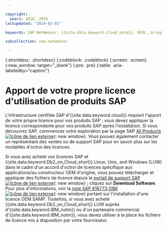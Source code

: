 ```yaml
---

copyright:
  years: 2018, 2019
lastupdated: "2019-03-01"

keywords: SAP NetWeaver, {{site.data.keyword.cloud_notm}}, BYOL, bring your own license, SAP certified

subcollection: sap-netweaver

---
```


{:shortdesc: .shortdesc}
{:codeblock: .codeblock}
{:screen: .screen}
{:new_window: target="_blank"}
{:pre: .pre}
{:table: .aria-labeledby="caption"}


# Apport de votre propre licence d'utilisation de produits SAP

L'infrastructure certifiée SAP d'{{site.data.keyword.cloud}} requiert l'apport de votre propre licence pour vos produits SAP ; vous devez appliquer la licence correspondante pour vos produits SAP après l'installation. Si vous découvrez SAP, commencez votre exploration par la page SAP [All Products ![Icône de lien externe](../../icons/launch-glyph.svg "Icône de lien externe")](https://www.sap.com/products.html){: new window}. Vous pouvez également contacter un représentant des ventes ou de support SAP pour en savoir plus sur les modalités d'octroi des licences.

Si vous avez acheté vos licences SAP et {{site.data.keyword.Db2_on_Cloud_short}} Linux, Unix, and Windows (LUW) dans le cadre d'un accord d'octroi de licences spécifique aux applications/au constructeur OEM d'origine, vous pouvez télécharger et appliquer des fichiers de licence depuis le [portail de support SAP![Icône de lien externe](../../icons/launch-glyph.svg "Icône de lien externe")](https://support.sap.com/en/index.html){: new window} ; cliquez sur **Download Software**. Pour plus d'informations, voir la [note SAP 816773-DB6 ![Icône de lien externe](../../icons/launch-glyph.svg "Icône de lien externe")](https://launchpad.support.sap.com/#/notes/816773){: new window} portant sur l'installation d'une licence OEM SAMP. Toutefois, si vous avez acheté {{site.data.keyword.Db2_on_Cloud_short}} LUW auprès d'{{site.data.keyword.IBM_notm}} ou d'un partenaire commercial d'{{site.data.keyword.IBM_notm}}, vous devez utiliser à la place les fichiers de licence mis à disposition par votre fournisseur.
